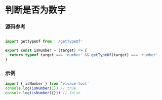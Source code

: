 # 判断是否为数字

### 源码参考

```js

import getTypeOf from './getTypeOf'

export const isNumber = (target) => {
  return typeof target === 'number' && getTypeOf(target) === 'number'
}
```

### 示例

```js
import { isNumber } from 'vivace-tool'
console.log(isNumber(1)) // true
console.log(isNumber({})) // false
```
